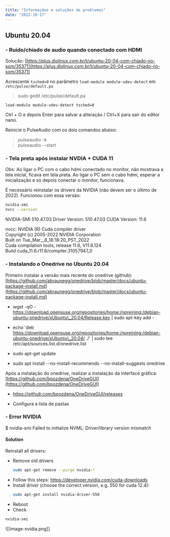 ```yaml
---
title: "Informações e soluções de problemas"
date: "2022-10-17"
---
```


## Ubuntu 20.04

### \- Ruído/chiado de audio quando conectado com HDMI

Solução: [https://plus.diolinux.com.br/t/ubuntu-20-04-com-chiado-no-som/35371](https://plus.diolinux.com.br/t/ubuntu-20-04-com-chiado-no-som/35371)

Acrescente `tsched=0` no parâmetro `load-module module-udev-detect` em `/etc/pulse/default.pa`

> sudo gedit /etc/pulse/default.pa

`load-module module-udev-detect tsched=0`

Ctrl + O e depois Enter para salvar a alteração / Ctrl+X para sair do editor nano.

Reinicie o PulseAudio com os dois comandos abaixo:

> pulseaudio -k  
> pulseaudio --start

### \- Tela preta após instalar NVDIA + CUDA 11

Obs: Ao ligar o PC com o cabo hdmi conectado no monitor, não mostrava a tela inicial, ficava em tela preta. Ao ligar o PC sem o cabo hdmi, esperar a inicialização e só depois conectar o monitor, funcionava.

É necessário reinstalar os drivers da NVIDIA (não devem ser o último de 2022). Funcionou com essa versão:

```bash
nvidia-smi
nvcc --version
```

NVIDIA-SMI 510.47.03 Driver Version: 510.47.03 CUDA Version: 11.6

nvcc: NVIDIA (R) Cuda compiler driver  
Copyright (c) 2005-2022 NVIDIA Corporation  
Built on Tue\_Mar\_\_8\_18:18:20\_PST\_2022  
Cuda compilation tools, release 11.6, V11.6.124  
Build cuda\_11.6.r11.6/compiler.31057947\_0

### \- Instalando o Onedrive no Ubuntu 20.04

Primeiro instalar a versão mais recente do onedrive (github): [https://github.com/abraunegg/onedrive/blob/master/docs/ubuntu-package-install.md](https://github.com/abraunegg/onedrive/blob/master/docs/ubuntu-package-install.md)

- wget -qO - https://download.opensuse.org/repositories/home:/npreining:/debian-ubuntu-onedrive/xUbuntu\_20.04/Release.key | sudo apt-key add -

- echo 'deb https://download.opensuse.org/repositories/home:/npreining:/debian-ubuntu-onedrive/xUbuntu\_20.04/ ./' | sudo tee /etc/apt/sources.list.d/onedrive.list

- sudo apt-get update

- sudo apt install --no-install-recommends --no-install-suggests onedrive

Após a instalação do onedrive, realizar a instalação da interface gráfica: [https://github.com/bpozdena/OneDriveGUI](https://github.com/bpozdena/OneDriveGUI)

- https://github.com/bpozdena/OneDriveGUI/releases

- Configura a lista de pastas

### \- Error NVIDIA

$ nvidia-smi
Failed to initialize NVML: Driver/library version mismatch

#### Solution

Reinstall all drivers:

- Remove old drivers
  ```bash
  sudo apt-get remove --purge nvidia-*
   ```
- Follow this steps: https://developer.nvidia.com/cuda-downloads
- Install driver (choose the correct version, e.g. 550 for cuda 12.4):
  ``` bash
  sudo apt-get install nvidia-driver-550
  ```
- Reboot
- Check
```bash
nvidia-smi
```
![[image-nvidia.png]]